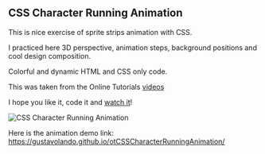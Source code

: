 ## CSS Character Running Animation

This is nice exercise of sprite strips animation with CSS.

I practiced here 3D perspective, animation steps, background positions and cool design composition.

Colorful and dynamic HTML and CSS only code.

This was taken from the Online Tutorials [videos](https://www.youtube.com/watch?v=WCKrji3SRW0)

I hope you like it, code it and [watch it](https://gustavolando.github.io/otCSSCharacterRunningAnimation/)!

![CSS Character Running Animation](https://gustavolando.github.io/otCSSCharacterRunningAnimation/CSS%20Character%20Running%20Animation.png)

Here is the animation demo link:  https://gustavolando.github.io/otCSSCharacterRunningAnimation/
